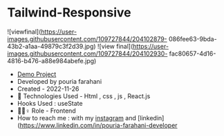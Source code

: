 # Tailwind-Responsive
![viewfinal](https://user-images.githubusercontent.com/109727844/204102879-
086fee63-9bda-43b2-a1aa-49879c3f2d39.jpg)
![view final](https://user-images.githubusercontent.com/109727844/204102930-
fac80657-4d16-4816-b476-a88e984abefe.jpg)
- [Demo Project](https://pouria-farahani-developer.github.io/Accordion-Menu-ByReact/)
- Developed by pouria farahani
- Created - 2022-11-26
- 🤖 Technologies Used - Html , css , js , React.js
- Hooks Used : useState 
- 🤖🤖♀️ Role - Frontend
- How to reach me : with my 
[instagram](https://www.instagram.com/pouria_farahani_developer) and 
[linkedin](https://www.linkedin.com/in/pouria-farahani-developer
